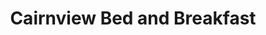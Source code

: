 ---
title: "Cairnview Bed and Breakfast"
address: "13, Croft Heights, Ballygally, Larne, Co. Antrim BT40 2QS"
tel: "028 2858 3269"
county: "Antrim"
category: "Bedandbreakfasts"
type: "Content"
lat: "54.894571"
lng: "-5.857524"
---